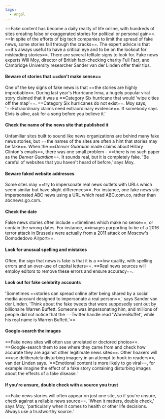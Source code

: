 ```yaml
---
tags:
  - Angol
---
```

==Fake content has become a daily reality of life online, with hundreds of sites creating false or exaggerated stories for political or personal gain==. ==In spite of the efforts of big tech companies to limit the spread of fake news, some stories fall through the cracks==. The expert advice is that ==it's always useful to have a critical eye and to be on the lookout for misleading stories==. There are several telltale signs to look for. Fake news experts Will Moy, director of British fact-checking charity Full Fact, and Cambridge University researcher Sander van der Linden offer their tips.

#### Beware of stories that ==don't make sense==
One of the key signs of fake news is that ==the stories are highly improbable==. During last year's Hurricane Irma, a hugely popular viral story claimed that it was a ==Category Six hurricane that would 'wipe cities off the map'==. ==Category Six hurricanes do not exist==. Moy says, '==Extraordinary claims need extraordinary evidence==. If somebody says Elvis is alive, ask for a song before you believe it.'

#### Check the name of the news site that published it
Unfamiliar sites built to sound like news organizations are behind many fake news stories, but ==the names of the sites are often a hint that stories may be fake==. When the ==*Denver Guardian* made claims about Hillary Clinton's emails==, there was one small problem - ==there is no such paper as the *Denver Guardian*==. It sounds real, but it is completely fake. 'Be careful of websites that you haven't heard of before,' says Moy.

#### Beware faked website addresses
Some sites may ==try to impersonate real news outlets with URLs which seem similar but have slight differences==. For instance, one fake news site impersonated ABC news using a URL which read ABC.com.co, rather than abcnews.go.com.

#### Check the date
False news stories often include ==timelines which make no sense==, or contain the wrong dates. For instance, ==images purporting to be of a 2016 terror attack in Brussels were actually from a 2011 attack on Moscow's Domodedovo Airport==.

#### Look for unusual spelling and mistakes
Often, the sign that news is fake is that it is a ==low quality, with spelling errors and an over-use of capital letters==. ==Real news sources will employ editors to remove these errors and ensure accuracy==.

#### Look out for fake celebrity accounts
'Sometimes ==stories can spread online after being shared by a social media account designed to impersonate a real person==,' says Sander van der Linden. 'Think about the fake tweets that were supposedly sent out by billionaire Warren Buffett. Someone was impersonating him, and millions of people did not notice that the ==Twitter handle read 'WarrenBuffet', while his real name is Warren Buffett.'==

#### Google-search the images
==Fake news sites will often use unrelated or doctored photos==. ==Google-search them to see where they came from and check how accurate they are against other legitimate news sites==. Other hoaxers will ==use deliberately disturbing imagery in an attempt to hook in readers==, van der Linden says. '==Emotional content is more likely to go viral==, for example imagine the effect of a fake story containing disturbing images about the effects of a fake disease.'

#### If you're unsure, double check with a source you trust
==Fake news stories will often appear on just one site, so if you're unsure, check against a reliable news source==. 'When it matters, double check,' says Moy, 'particularly when it comes to health or other life decisions. Always use a trustworthy source.'
